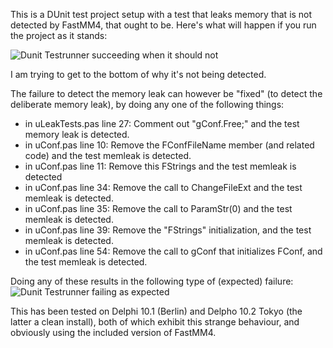 This is a DUnit test project setup with a test that leaks memory that is not detected by FastMM4, that ought to be.  Here's what will happen if you run the project as it stands:

![Dunit Testrunner succeeding when it should not](https://vgy.me/q2m4MO.png "Dunit Testrunner succeeding when it should not")

I am trying to get to the bottom of why it's not being detected.

The failure to detect the memory leak can however  be "fixed" (to  detect the deliberate memory leak), 
by doing any one of the following things:
- in uLeakTests.pas line 27: Comment out "gConf.Free;" and the test memory leak is detected.
- in uConf.pas line 10: Remove the FConfFileName member (and related code) and the test memleak is detected.
- in uConf.pas line 11: Remove this FStrings and the test memleak is detected
- in uConf.pas line 34: Remove the call to ChangeFileExt and the test memleak is detected.
- in uConf.pas line 35: Remove the call to ParamStr(0) and the test memleak is detected.
- in uConf.pas line 39: Remove the "FStrings" initialization, and the test memleak is detected.
- in uConf.pas line 54: Remove the call to gConf that initializes FConf, and the test memleak is detected.

Doing any of these results in the following type of (expected) failure:
![Dunit Testrunner failing as expected](https://vgy.me/RJ6OPM.png "Dunit Testrunner failing as expected")

This has been tested on Delphi 10.1 (Berlin) and Delpho 10.2 Tokyo (the latter a clean install), both of which 
exhibit this strange behaviour, and obviously using the included version of FastMM4.
